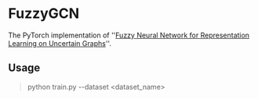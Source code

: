 # FuzzyGCN
The PyTorch implementation of ''[Fuzzy Neural Network for Representation Learning on Uncertain Graphs](https://ieeexplore.ieee.org/document/10286559)''.

## Usage
> python train.py --dataset <dataset_name>

